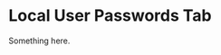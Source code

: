 [title]: # (Local User Passwords Tab)
[tags]: # (XXX)
[priority]: # (1930)
# Local User Passwords Tab
Something here.
